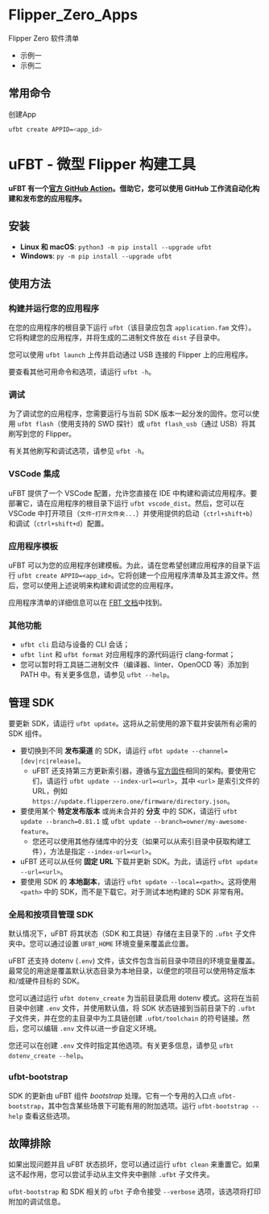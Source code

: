 # Flipper_Zero_Apps

Flipper Zero 软件清单

 - 示例一
 - 示例二

## 常用命令

创建App

```sh
ufbt create APPID=<app_id>
```


# uFBT - 微型 Flipper 构建工具


**uFBT 有一个[官方 GitHub Action](https://github.com/marketplace/actions/build-flipper-application-package-fap)。借助它，您可以使用 GitHub 工作流自动化构建和发布您的应用程序。**

## 安装

- **Linux 和 macOS**: `python3 -m pip install --upgrade ufbt`
- **Windows**: `py -m pip install --upgrade ufbt`

## 使用方法

### 构建并运行您的应用程序

在您的应用程序的根目录下运行 `ufbt`（该目录应包含 `application.fam` 文件）。它将构建您的应用程序，并将生成的二进制文件放在 `dist` 子目录中。

您可以使用 `ufbt launch` 上传并启动通过 USB 连接的 Flipper 上的应用程序。

要查看其他可用命令和选项，请运行 `ufbt -h`。

### 调试

为了调试您的应用程序，您需要运行与当前 SDK 版本一起分发的固件。您可以使用 `ufbt flash`（使用支持的 SWD 探针）或 `ufbt flash_usb`（通过 USB）将其刷写到您的 Flipper。

有关其他刷写和调试选项，请参见 `ufbt -h`。

### VSCode 集成

uFBT 提供了一个 VSCode 配置，允许您直接在 IDE 中构建和调试应用程序。要部署它，请在应用程序的根目录下运行 `ufbt vscode_dist`。然后，您可以在 VSCode 中打开项目（`文件`-`打开文件夹...`）并使用提供的启动（`ctrl+shift+b`）和调试（`ctrl+shift+d`）配置。

### 应用程序模板

uFBT 可以为您的应用程序创建模板。为此，请在您希望创建应用程序的目录下运行 `ufbt create APPID=<app_id>`。它将创建一个应用程序清单及其主源文件。然后，您可以使用上述说明来构建和调试您的应用程序。

应用程序清单的详细信息可以在 [FBT 文档](https://github.com/flipperdevices/flipperzero-firmware/blob/dev/documentation/AppManifests.md)中找到。

### 其他功能

- `ufbt cli` 启动与设备的 CLI 会话；
- `ufbt lint` 和 `ufbt format` 对应用程序的源代码运行 clang-format；
- 您可以暂时将工具链二进制文件（编译器、linter、OpenOCD 等）添加到 PATH 中。有关更多信息，请参见 `ufbt --help`。

## 管理 SDK

要更新 SDK，请运行 `ufbt update`。这将从之前使用的源下载并安装所有必需的 SDK 组件。

- 要切换到不同 **发布渠道** 的 SDK，请运行 `ufbt update --channel=[dev|rc|release]`。
    - uFBT 还支持第三方更新索引器，遵循与[官方固件](https://github.com/flipperdevices/flipperzero-firmware)相同的架构。要使用它们，请运行 `ufbt update --index-url=<url>`，其中 `<url>` 是索引文件的 URL，例如 `https://update.flipperzero.one/firmware/directory.json`。
- 要使用某个 **特定发布版本** 或尚未合并的 **分支** 中的 SDK，请运行 `ufbt update --branch=0.81.1` 或 `ufbt update --branch=owner/my-awesome-feature`。
    - 您还可以使用其他存储库中的分支（如果可以从索引目录中获取构建工件），方法是指定 `--index-url=<url>`。
- uFBT 还可以从任何 **固定 URL** 下载并更新 SDK。为此，请运行 `ufbt update --url=<url>`。
- 要使用 SDK 的 **本地副本**，请运行 `ufbt update --local=<path>`。这将使用 `<path>` 中的 SDK，而不是下载它。对于测试本地构建的 SDK 非常有用。

### 全局和按项目管理 SDK

默认情况下，uFBT 将其状态（SDK 和工具链）存储在主目录下的 `.ufbt` 子文件夹中。您可以通过设置 `UFBT_HOME` 环境变量来覆盖此位置。

uFBT 还支持 dotenv (`.env`) 文件，该文件包含当前目录中项目的环境变量覆盖。最常见的用途是覆盖默认状态目录为本地目录，以便您的项目可以使用特定版本和/或硬件目标的 SDK。

您可以通过运行 `ufbt dotenv_create` 为当前目录启用 dotenv 模式。这将在当前目录中创建 `.env` 文件，并使用默认值，将 SDK 状态链接到当前目录下的 `.ufbt` 子文件夹，并在您的主目录中为工具链创建 `.ufbt/toolchain` 的符号链接。然后，您可以编辑 `.env` 文件以进一步自定义环境。

您还可以在创建 `.env` 文件时指定其他选项。有关更多信息，请参见 `ufbt dotenv_create --help`。

### ufbt-bootstrap

SDK 的更新由 uFBT 组件 _bootstrap_ 处理。它有一个专用的入口点 `ufbt-bootstrap`，其中包含某些场景下可能有用的附加选项。运行 `ufbt-bootstrap --help` 查看这些选项。

## 故障排除

如果出现问题并且 uFBT 状态损坏，您可以通过运行 `ufbt clean` 来重置它。如果这不起作用，您可以尝试手动从主文件夹中删除 `.ufbt` 子文件夹。

`ufbt-bootstrap` 和 SDK 相关的 `ufbt` 子命令接受 `--verbose` 选项，该选项将打印附加的调试信息。